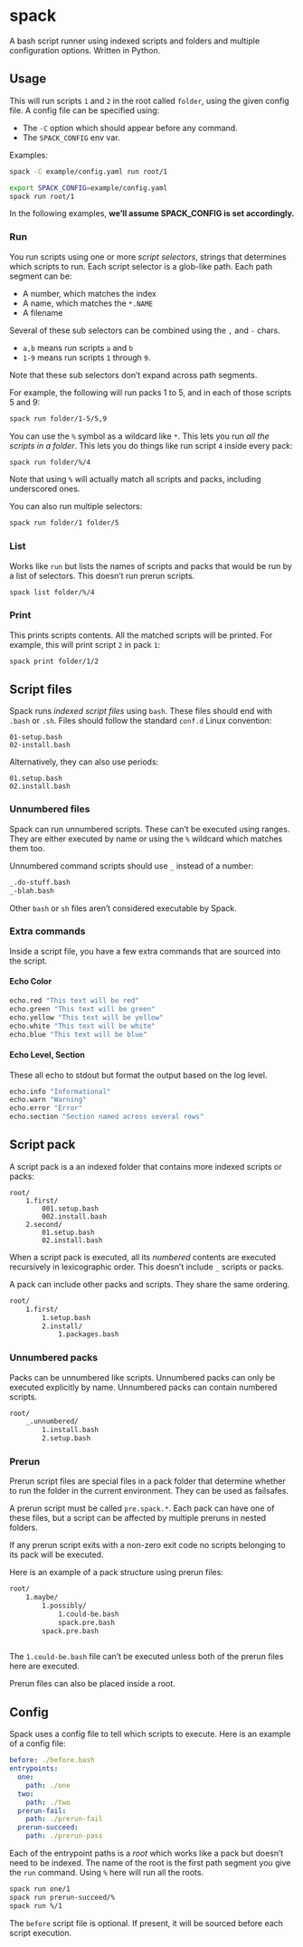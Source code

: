# spack

A bash script runner using indexed scripts and folders and multiple configuration options. Written in Python.
## Usage
This will run scripts `1` and `2` in the root called `folder`, using the given config file. A config file can be specified using:

- The `-C` option which should appear before any command.
- The `SPACK_CONFIG` env var.

Examples:
```bash
spack -C example/config.yaml run root/1

export SPACK_CONFIG=example/config.yaml
spack run root/1
```

In the following examples, **we’ll assume SPACK_CONFIG is set accordingly.**
### Run
You run scripts using one or more *script selectors*, strings that determines which scripts to run. Each script selector is a glob-like path. Each path segment can be:

- A number, which matches the index
- A name, which matches the `*.NAME` 
- A filename

Several of these sub selectors can be combined using the `,` and `-` chars.

- `a,b` means run scripts `a` and `b`
- `1-9` means run scripts `1` through `9`.

Note that these sub selectors don’t expand across path segments.

For example, the following will run packs 1 to 5, and in each of those scripts 5 and 9:

```bash
spack run folder/1-5/5,9
```

You can use the `%` symbol as a wildcard like `*`. This lets you run *all the scripts in a folder*. This lets you do things like run script `4` inside every pack:

```bash
spack run folder/%/4
```

Note that using `%` will actually match all scripts and packs, including underscored ones.

You can also run multiple selectors:
```bash
spack run folder/1 folder/5
```
### List
Works like `run` but lists the names of scripts and packs that would be run by a list of selectors. This doesn’t run prerun scripts.

```bash
spack list folder/%/4
```

### Print
This prints scripts contents. All the matched scripts will be printed. For example, this will print script `2` in pack `1`:

```bash
spack print folder/1/2
```

## Script files
Spack runs *indexed script files* using `bash`. These files should end with `.bash` or `.sh`. Files should follow the standard `conf.d` Linux convention:

```
01-setup.bash
02-install.bash
```

Alternatively, they can also use periods:

```
01.setup.bash
02.install.bash
```

### Unnumbered files
Spack can run unnumbered scripts. These can’t be executed using ranges. They are either executed by name or using the `%` wildcard which matches them too.

Unnumbered command scripts should use `_` instead of a number:

```bash
_.do-stuff.bash
_-blah.bash
```

Other `bash` or `sh` files aren’t considered executable by Spack.
### Extra commands
Inside a script file, you have a few extra commands that are sourced into the script.
#### Echo Color
```bash
echo.red "This text will be red"
echo.green "This text will be green"
echo.yellow "This text will be yellow"
echo.white "This text will be white"
echo.blue "This text will be blue"
```

#### Echo Level, Section
These all echo to stdout but format the output based on the log level.
```bash
echo.info "Informational"
echo.warn "Warning"
echo.error "Error"
echo.section "Section named across several rows"
```
## Script pack
A script pack is a an indexed folder that contains more indexed scripts or packs:

```
root/
    1.first/
        001.setup.bash
        002.install.bash
    2.second/
        01.setup.bash
        02.install.bash
```

When a script pack is executed, all its *numbered* contents are executed recursively in lexicographic order. This doesn’t include `_` scripts or packs.

A pack can include other packs and scripts. They share the same ordering.

```bash
root/
	1.first/
		1.setup.bash
		2.install/
			1.packages.bash
```

### Unnumbered packs
Packs can be unnumbered like scripts. Unnumbered packs can only be executed explicitly by name. Unnumbered packs can contain numbered scripts.

```bash
root/
	_.unnumbered/
		1.install.bash
		2.setup.bash
```

### Prerun
Prerun script files are special files in a pack folder that determine whether to run the folder in the current environment. They can be used as failsafes.

A prerun script must be called `pre.spack.*`. Each pack can have one of these files, but a script can be affected by multiple preruns in nested folders. 

If any prerun script exits with a non-zero exit code no scripts belonging to its pack will be executed.

Here is an example of a pack structure using prerun files:

```bash
root/
	1.maybe/
		1.possibly/
			1.could-be.bash
			spack.pre.bash
		spack.pre.bash
		
```

The `1.could-be.bash` file can’t be executed unless both of the prerun files here are executed.

Prerun files can also be placed inside a root.
## Config
Spack uses a config file to tell which scripts to execute. Here is an example of a config file:

```yaml
before: ./before.bash
entrypoints:
  one:
    path: ./one
  two:
    path: ./two
  prerun-fail:
    path: ./prerun-fail
  prerun-succeed:
    path: ./prerun-pass
```

Each of the entrypoint paths is a *root* which works like a pack but doesn’t need to be indexed. The name of the root is the first path segment you give the `run` command. Using `%` here will run all the roots.

```bash
spack run one/1
spack run prerun-succeed/%
spack run %/1
```

The `before` script file is optional. If present, it will be sourced before each script execution. 


